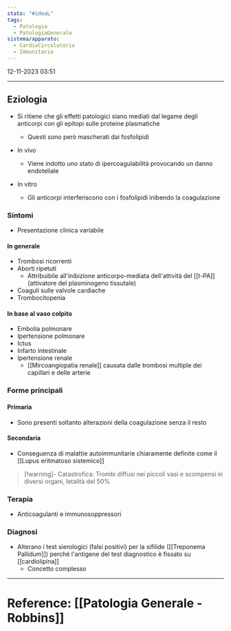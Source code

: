 ```yaml
---
stato: "#ideaL"
tags:
  - Patologia
  - PatologiaGenerale
sistema/apparato:
  - CardioCircolatorio
  - Immunitario
---
```

12-11-2023 03:51

--- 

## Eziologia
- Si ritiene che gli effetti patologici siano mediati dal legame degli anticorpi con gli epitopi sulle proteine plasmatiche 
	- Questi sono però mascherati dai fosfolipidi

- In vivo
	- Viene indotto uno stato di ipercoagulabilità provocando un danno endoteliale
- In vitro
	- Gli anticorpi interferiscono con i fosfolipidi inibendo la coagulazione

### Sintomi
- Presentazione clinica variabile
#### In generale
- Trombosi ricorrenti
- Aborti ripetuti
	- Attribuibile all'inibizione anticorpo-mediata dell'attività del [[t-PA]] (attivatore del plasminogeno tissutale)
- Coaguli sulle valvole cardiache
- Trombocitopenia
####  In base al vaso colpito
- Embolia polmonare
- Ipertensione polmonare
- Ictus
- Infarto intestinale
- Ipertensione renale
	- [[Mircoangiopatia renale]] causata dalle trombosi multiple dei capillari e delle arterie



### Forme principali
#### Primaria
- Sono presenti soltanto alterazioni della coagulazione senza il resto
#### Secondaria
- Conseguenza di malattie autoimmunitarie chiaramente definite come il [[Lupus eritmatoso sistemico]]

>[!warning]- Catastrofica:
> Trombi diffusi nei piccoli vasi e scompensi in diversi organi, letalità del 50%


### Terapia 
- Anticoagulanti e immunosoppressori


### Diagnosi
- Alterano i test sierologici (falsi positivi) per la sifilide ([[Treponema Pallidum]]) perché l'antigene del test diagnostico è fissato su [[cardiolipina]]
	- Concetto complesso




--- 
# Reference: [[Patologia Generale - Robbins]]